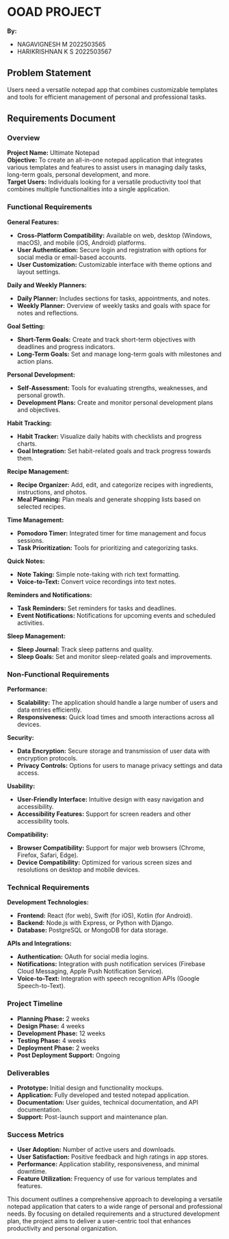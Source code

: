 # OOAD PROJECT

**By:**
- NAGAVIGNESH M 2022503565
- HARIKRISHNAN K S 2022503567

## Problem Statement
Users need a versatile notepad app that combines customizable templates and tools for efficient management of personal and professional tasks.

## Requirements Document

### Overview
**Project Name:** Ultimate Notepad  
**Objective:** To create an all-in-one notepad application that integrates various templates and features to assist users in managing daily tasks, long-term goals, personal development, and more.  
**Target Users:** Individuals looking for a versatile productivity tool that combines multiple functionalities into a single application.

### Functional Requirements

**General Features:**
- **Cross-Platform Compatibility:** Available on web, desktop (Windows, macOS), and mobile (iOS, Android) platforms.
- **User Authentication:** Secure login and registration with options for social media or email-based accounts.
- **User Customization:** Customizable interface with theme options and layout settings.

**Daily and Weekly Planners:**
- **Daily Planner:** Includes sections for tasks, appointments, and notes.
- **Weekly Planner:** Overview of weekly tasks and goals with space for notes and reflections.

**Goal Setting:**
- **Short-Term Goals:** Create and track short-term objectives with deadlines and progress indicators.
- **Long-Term Goals:** Set and manage long-term goals with milestones and action plans.

**Personal Development:**
- **Self-Assessment:** Tools for evaluating strengths, weaknesses, and personal growth.
- **Development Plans:** Create and monitor personal development plans and objectives.

**Habit Tracking:**
- **Habit Tracker:** Visualize daily habits with checklists and progress charts.
- **Goal Integration:** Set habit-related goals and track progress towards them.

**Recipe Management:**
- **Recipe Organizer:** Add, edit, and categorize recipes with ingredients, instructions, and photos.
- **Meal Planning:** Plan meals and generate shopping lists based on selected recipes.

**Time Management:**
- **Pomodoro Timer:** Integrated timer for time management and focus sessions.
- **Task Prioritization:** Tools for prioritizing and categorizing tasks.

**Quick Notes:**
- **Note Taking:** Simple note-taking with rich text formatting.
- **Voice-to-Text:** Convert voice recordings into text notes.

**Reminders and Notifications:**
- **Task Reminders:** Set reminders for tasks and deadlines.
- **Event Notifications:** Notifications for upcoming events and scheduled activities.

**Sleep Management:**
- **Sleep Journal:** Track sleep patterns and quality.
- **Sleep Goals:** Set and monitor sleep-related goals and improvements.

### Non-Functional Requirements

**Performance:**
- **Scalability:** The application should handle a large number of users and data entries efficiently.
- **Responsiveness:** Quick load times and smooth interactions across all devices.

**Security:**
- **Data Encryption:** Secure storage and transmission of user data with encryption protocols.
- **Privacy Controls:** Options for users to manage privacy settings and data access.

**Usability:**
- **User-Friendly Interface:** Intuitive design with easy navigation and accessibility.
- **Accessibility Features:** Support for screen readers and other accessibility tools.

**Compatibility:**
- **Browser Compatibility:** Support for major web browsers (Chrome, Firefox, Safari, Edge).
- **Device Compatibility:** Optimized for various screen sizes and resolutions on desktop and mobile devices.

### Technical Requirements

**Development Technologies:**
- **Frontend:** React (for web), Swift (for iOS), Kotlin (for Android).
- **Backend:** Node.js with Express, or Python with Django.
- **Database:** PostgreSQL or MongoDB for data storage.

**APIs and Integrations:**
- **Authentication:** OAuth for social media logins.
- **Notifications:** Integration with push notification services (Firebase Cloud Messaging, Apple Push Notification Service).
- **Voice-to-Text:** Integration with speech recognition APIs (Google Speech-to-Text).

### Project Timeline

- **Planning Phase:** 2 weeks
- **Design Phase:** 4 weeks
- **Development Phase:** 12 weeks
- **Testing Phase:** 4 weeks
- **Deployment Phase:** 2 weeks
- **Post Deployment Support:** Ongoing

### Deliverables

- **Prototype:** Initial design and functionality mockups.
- **Application:** Fully developed and tested notepad application.
- **Documentation:** User guides, technical documentation, and API documentation.
- **Support:** Post-launch support and maintenance plan.

### Success Metrics

- **User Adoption:** Number of active users and downloads.
- **User Satisfaction:** Positive feedback and high ratings in app stores.
- **Performance:** Application stability, responsiveness, and minimal downtime.
- **Feature Utilization:** Frequency of use for various templates and features.

This document outlines a comprehensive approach to developing a versatile notepad application that caters to a wide range of personal and professional needs. By focusing on detailed requirements and a structured development plan, the project aims to deliver a user-centric tool that enhances productivity and personal organization.
